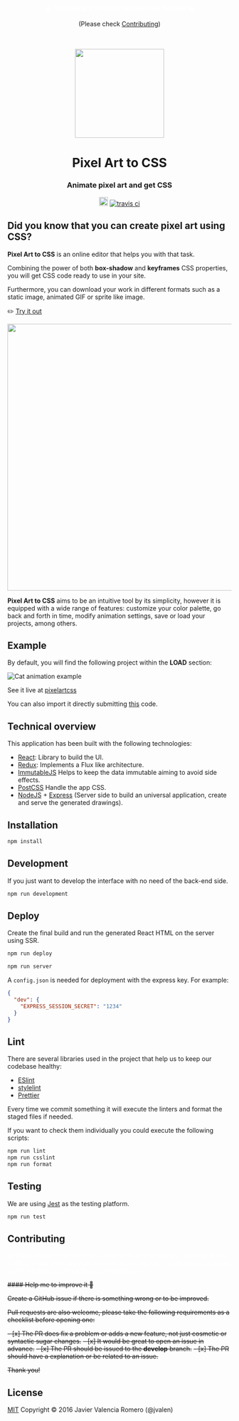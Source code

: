 
<div align="center">
  <h3 style="color: white;"> ⚠️ Temporary Limited Interaction Notice ⚠️</h3>
  (Please check <a href="https://github.com/jvalen/pixel-art-react#contributing">Contributing</a>)
</div>
<br>
<br>
<p align="center">
  <img width="200" src="screenshots/tree-pixelartcss.png">
</p>
<h1 align="center">Pixel Art to CSS</h1>
<p align="center">
  <h3 align="center">  
    Animate pixel art and get CSS
  </h3>
</p>
<p align="center">
  <a target='_blank' href='http://www.recurse.com' title='Made at the Recurse Center'><img src='https://cloud.githubusercontent.com/assets/2883345/11325206/336ea5f4-9150-11e5-9e90-d86ad31993d8.png' height='20px'/></a>
  <a href="https://travis-ci.com/jvalen/pixel-art-react"><img src="https://travis-ci.com/jvalen/pixel-art-react.svg?branch=master" alt="travis ci"></a>
</p>

## Did you know that you can create pixel art using CSS?

**Pixel Art to CSS** is an online editor that helps you with that task.

Combining the power of both **box-shadow** and **keyframes** CSS properties, you will get CSS code ready to use in your site.

Furthermore, you can download your work in different formats such as a static image, animated GIF or sprite like image.

:pencil2: [Try it out](https://www.pixelartcss.com/)

<p align="center">
  <img width="600" src="screenshots/screenshot-potion.png">
</p>

**Pixel Art to CSS** aims to be an intuitive tool by its simplicity, however it is equipped with a wide range of features: customize your color palette, go back and forth in time, modify animation settings, save or load your projects, among others.

## Example

By default, you will find the following project within the <b>LOAD</b> section:

![Cat animation example](screenshots/animation-cat.gif)

See it live at [pixelartcss](https://www.pixelartcss.com/)

You can also import it directly submitting [this](examples/import-export/cat.txt) code.

## Technical overview

This application has been built with the following technologies:

- [React](https://facebook.github.io/react/): Library to build the UI.
- [Redux](http://redux.js.org/): Implements a Flux like architecture.
- [ImmutableJS](https://facebook.github.io/immutable-js/) Helps to keep the data immutable aiming to avoid side effects.
- [PostCSS](https://github.com/postcss/postcss) Handle the app CSS.
- [NodeJS](https://nodejs.org/en/) + [Express](http://expressjs.com/) (Server side to build an universal application, create and serve the generated drawings).

## Installation

```bash
npm install
```

## Development

If you just want to develop the interface with no need of the back-end side.

```bash
npm run development
```

## Deploy

Create the final build and run the generated React HTML on the server using SSR.

```bash
npm run deploy

npm run server
```

A `config.json` is needed for deployment with the express key. For example:

```json
{
  "dev": {
    "EXPRESS_SESSION_SECRET": "1234"
  }
}
```

## Lint

There are several libraries used in the project that help us to keep our codebase healthy:

- [ESlint](https://eslint.org/)
- [stylelint](https://stylelint.io/)
- [Prettier](https://prettier.io/)

Every time we commit something it will execute the linters and format the staged files if needed.

If you want to check them individually you could execute the following scripts:

```bash
npm run lint
npm run csslint
npm run format
```

## Testing

We are using [Jest](https://jestjs.io/) as the testing platform.

```bash
npm run test
```

## Contributing

<div>
  <p style="color: white;">
    ⚠️ <strong>Please Note:</strong> This repository is currently in a temporary idle state due to a refactor and tech upgrade. I am not accepting new Pull Requests or Issues at the moment. Sorry for the inconveniences.
  </p>
</div>

~~#### Help me to improve it :seedling:~~

~~Create a GitHub issue if there is something wrong or to be improved.~~

~~Pull requests are also welcome, please take the following requirements as a checklist before opening one:~~

~~- [x] The PR does fix a problem or adds a new feature, not just cosmetic or syntactic sugar changes.~~
~~- [x] It would be great to open an issue in advance.~~
~~- [x] The PR should be issued to the **develop** branch.~~
~~- [x] The PR should have a explanation or be related to an issue.~~

~~Thank you!~~

## License

[MIT](https://opensource.org/licenses/mit-license.php)
Copyright © 2016 Javier Valencia Romero (@jvalen)
